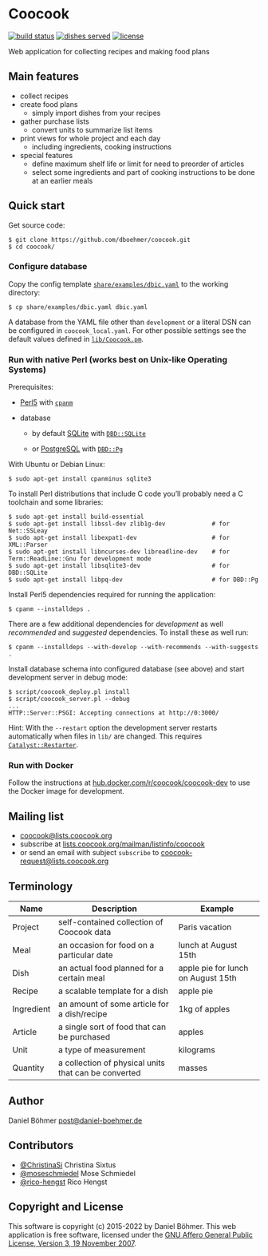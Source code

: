 # Coocook

[![build status](https://travis-ci.org/dboehmer/coocook.svg?branch=master)](https://travis-ci.org/dboehmer/coocook)
[![dishes served](https://coocook.org/badge/dishes_served.svg)](https://coocook.org/statistics)
[![license](https://img.shields.io/github/license/dboehmer/coocook.svg)](https://github.com/dboehmer/coocook/blob/master/LICENSE)

Web application for collecting recipes and making food plans

## Main features

* collect recipes
* create food plans
    * simply import dishes from your recipes
* gather purchase lists
    * convert units to summarize list items
* print views for whole project and each day
    * including ingredients, cooking instructions
* special features
    * define maximum shelf life or limit for need to preorder of articles
    * select some ingredients and part of cooking instructions to be done at an earlier meals

## Quick start

Get source code:

    $ git clone https://github.com/dboehmer/coocook.git
    $ cd coocook/

### Configure database

Copy the config template [`share/examples/dbic.yaml`](share/examples/dbic.yaml) to the working directory:

    $ cp share/examples/dbic.yaml dbic.yaml

A database from the YAML file other than `development` or a literal DSN can be configured in `coocook_local.yaml`.
For other possible settings see the default values defined in [`lib/Coocook.pm`](lib/Coocook.pm).

### Run with native Perl (works best on Unix-like Operating Systems)

Prerequisites:

* [Perl5](https://www.perl.org/get.html)
  with [`cpanm`](https://metacpan.org/pod/App::cpanminus#INSTALLATION)

* database

  * by default [SQLite](https://www.sqlite.org/)
    with [`DBD::SQLite`](https://metacpan.org/pod/DBD::SQLite)
  
  * or [PostgreSQL](https://www.postgresql.org/)
    with [`DBD::Pg`](https://metacpan.org/pod/DBD::Pg)

With Ubuntu or Debian Linux:

    $ sudo apt-get install cpanminus sqlite3

To install Perl distributions that include C code you’ll probably need a C toolchain and some libraries:

```console
$ sudo apt-get install build-essential
$ sudo apt-get install libssl-dev zlib1g-dev             # for Net::SSLeay
$ sudo apt-get install libexpat1-dev                     # for XML::Parser
$ sudo apt-get install libncurses-dev libreadline-dev    # for Term::ReadLine::Gnu for development mode
$ sudo apt-get install libsqlite3-dev                    # for DBD::SQLite
$ sudo apt-get install libpq-dev                         # for DBD::Pg
```

Install Perl5 dependencies required for running the application:

    $ cpanm --installdeps .

There are a few additional dependencies for *development* as well *recommended* and *suggested* dependencies. To install these as well run:

    $ cpanm --installdeps --with-develop --with-recommends --with-suggests .

Install database schema into configured database (see above) and start development server in debug mode:

    $ script/coocook_deploy.pl install
    $ script/coocook_server.pl --debug
    ...
    HTTP::Server::PSGI: Accepting connections at http://0:3000/

Hint: With the `--restart` option the development server restarts automatically when files in `lib/` are changed.
This requires [`Catalyst::Restarter`](https://metacpan.org/pod/Catalyst::Restarter).

### Run with Docker

Follow the instructions at [hub.docker.com/r/coocook/coocook-dev](https://hub.docker.com/r/coocook/coocook-dev) to use the Docker image for development.

## Mailing list

* <coocook@lists.coocook.org>
* subscribe at [lists.coocook.org/mailman/listinfo/coocook](https://lists.coocook.org/mailman/listinfo/coocook)
* or send an email with subject `subscribe` to
[coocook-request@lists.coocook.org](mailto:coocook-request@lists.coocook.org?subject=subscribe)

## Terminology

| Name | Description | Example |
| --- | --- | --- |
| Project | self-contained collection of Coocook data | Paris vacation |
| Meal | an occasion for food on a particular date | lunch at August 15th |
| Dish | an actual food planned for a certain meal | apple pie for lunch on August 15th |
| Recipe | a scalable template for a dish | apple pie |
| Ingredient | an amount of some article for a dish/recipe | 1kg of apples |
| Article | a single sort of food that can be purchased | apples |
| Unit | a type of measurement | kilograms
| Quantity | a collection of physical units that can be converted | masses

## Author

Daniel Böhmer <post@daniel-boehmer.de>

## Contributors

* [@ChristinaSi](https://github.com/ChristinaSi) Christina Sixtus
* [@moseschmiedel](https://github.com/moseschmiedel) Mose Schmiedel
* [@rico-hengst](https://github.com/rico-hengst) Rico Hengst

## Copyright and License

This software is copyright (c) 2015-2022 by Daniel Böhmer.
This web application is free software, licensed under the
[GNU Affero General Public License, Version 3, 19 November 2007](LICENSE).
